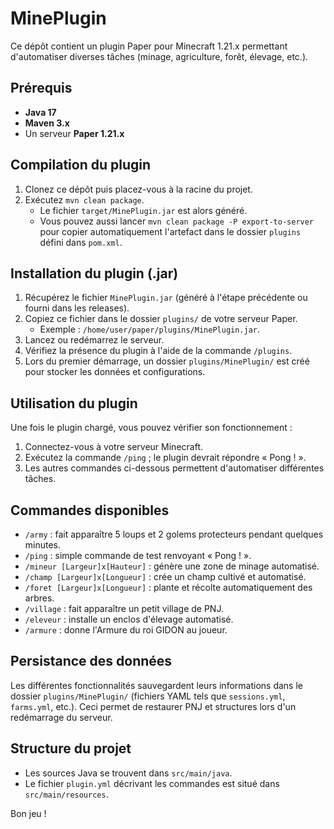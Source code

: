 # MinePlugin

Ce dépôt contient un plugin Paper pour Minecraft 1.21.x permettant d'automatiser diverses tâches (minage, agriculture, forêt, élevage, etc.).

## Prérequis

- **Java 17**
- **Maven 3.x**
- Un serveur **Paper 1.21.x**

## Compilation du plugin

1. Clonez ce dépôt puis placez-vous à la racine du projet.
2. Exécutez `mvn clean package`.
   - Le fichier `target/MinePlugin.jar` est alors généré.
   - Vous pouvez aussi lancer `mvn clean package -P export-to-server` pour copier automatiquement l'artefact dans le dossier `plugins` défini dans `pom.xml`.

## Installation du plugin (.jar)

1. Récupérez le fichier `MinePlugin.jar` (généré à l'étape précédente ou fourni dans les releases).
2. Copiez ce fichier dans le dossier `plugins/` de votre serveur Paper.
   - Exemple : `/home/user/paper/plugins/MinePlugin.jar`.
3. Lancez ou redémarrez le serveur.
4. Vérifiez la présence du plugin à l'aide de la commande `/plugins`.
5. Lors du premier démarrage, un dossier `plugins/MinePlugin/` est créé pour stocker les données et configurations.

## Utilisation du plugin

Une fois le plugin chargé, vous pouvez vérifier son fonctionnement :
1. Connectez-vous à votre serveur Minecraft.
2. Exécutez la commande `/ping` ; le plugin devrait répondre « Pong ! ».
3. Les autres commandes ci-dessous permettent d'automatiser différentes tâches.

## Commandes disponibles

- `/army` : fait apparaître 5 loups et 2 golems protecteurs pendant quelques minutes.
- `/ping` : simple commande de test renvoyant « Pong ! ».
- `/mineur [Largeur]x[Hauteur]` : génère une zone de minage automatisé.
- `/champ [Largeur]x[Longueur]` : crée un champ cultivé et automatisé.
- `/foret [Largeur]x[Longueur]` : plante et récolte automatiquement des arbres.
- `/village` : fait apparaître un petit village de PNJ.
- `/eleveur` : installe un enclos d'élevage automatisé.
- `/armure` : donne l'Armure du roi GIDON au joueur.

## Persistance des données

Les différentes fonctionnalités sauvegardent leurs informations dans le dossier `plugins/MinePlugin/` (fichiers YAML tels que `sessions.yml`, `farms.yml`, etc.). Ceci permet de restaurer PNJ et structures lors d'un redémarrage du serveur.

## Structure du projet

- Les sources Java se trouvent dans `src/main/java`.
- Le fichier `plugin.yml` décrivant les commandes est situé dans `src/main/resources`.

Bon jeu !
